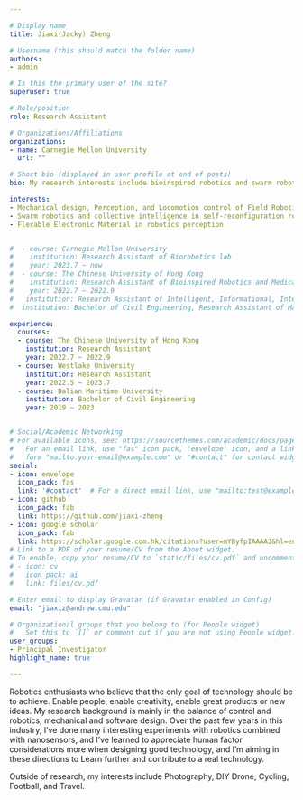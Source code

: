 ```yaml
---

# Display name
title: Jiaxi(Jacky) Zheng

# Username (this should match the folder name)
authors:
- admin

# Is this the primary user of the site?
superuser: true

# Role/position
role: Research Assistant

# Organizations/Affiliations
organizations:
- name: Carnegie Mellon University
  url: ""

# Short bio (displayed in user profile at end of posts)
bio: My research interests include bioinspired robotics and swarm robotics

interests:
- Mechanical design, Perception, and Locomotion control of Field Robotics
- Swarm robotics and collective intelligence in self-reconfiguration robotics 
- Flexable Electronic Material in robotics perception


#  - course: Carnegie Mellon University    
#    institution: Research Assistant of Biorobotics lab
#    year: 2023.7 ~ now
#  - course: The Chinese University of Hong Kong    
#    institution: Research Assistant of Bioinspired Robotics and Medical Technology (BMT) lab
#    year: 2022.7 ~ 2022.9
#   institution: Research Assistant of Intelligent, Informational, Integrative and Interdisciplinary(i4) lab
#  institution: Bachelor of Civil Engineering, Research Assistant of Marine Self-Powered System(MSPS) Lab

experience:
  courses:
  - course: The Chinese University of Hong Kong    
    institution: Research Assistant
    year: 2022.7 ~ 2022.9
  - course: Westlake University
    institution: Research Assistant
    year: 2022.5 ~ 2023.7
  - course: Dalian Maritime University     
    institution: Bachelor of Civil Engineering
    year: 2019 ~ 2023


# Social/Academic Networking
# For available icons, see: https://sourcethemes.com/academic/docs/page-builder/#icons
#   For an email link, use "fas" icon pack, "envelope" icon, and a link in the
#   form "mailto:your-email@example.com" or "#contact" for contact widget.
social:
- icon: envelope
  icon_pack: fas
  link: '#contact'  # For a direct email link, use "mailto:test@example.org".
- icon: github
  icon_pack: fab
  link: https://github.com/jiaxi-zheng
- icon: google scholar
  icon_pack: fab
  link: https://scholar.google.com.hk/citations?user=mYByfpIAAAAJ&hl=en&oi=ao
# Link to a PDF of your resume/CV from the About widget.
# To enable, copy your resume/CV to `static/files/cv.pdf` and uncomment the lines below.
# - icon: cv
#   icon_pack: ai
#   link: files/cv.pdf

# Enter email to display Gravatar (if Gravatar enabled in Config)
email: "jiaxiz@andrew.cmu.edu"

# Organizational groups that you belong to (for People widget)
#   Set this to `[]` or comment out if you are not using People widget.
user_groups:
- Principal Investigator
highlight_name: true

---
```


Robotics enthusiasts who believe that the only goal of technology should be to achieve. Enable people, enable creativity, enable great products or new ideas. My research background is mainly in the balance of control and robotics, mechanical and software design. Over the past few years in this industry, I’ve  done many interesting experiments with robotics combined with nanosensors, and I’ve learned to appreciate human factor considerations more when designing good technology, and I’m aiming in these directions to Learn further and contribute to a real technology.

Outside of research, my interests include Photography, DIY Drone, Cycling, Football, and Travel.


